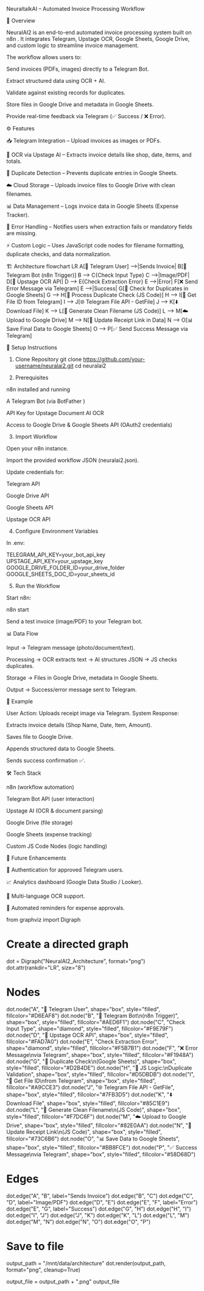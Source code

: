 NeuraltalkAI – Automated Invoice Processing Workflow

📌 Overview

NeuralAI2 is an end-to-end automated invoice processing system built on n8n
.
It integrates Telegram, Upstage OCR, Google Sheets, Google Drive, and custom logic to streamline invoice management.

The workflow allows users to:

Send invoices (PDFs, images) directly to a Telegram Bot.

Extract structured data using OCR + AI.

Validate against existing records for duplicates.

Store files in Google Drive and metadata in Google Sheets.

Provide real-time feedback via Telegram (✅ Success / ❌ Error).

⚙️ Features

📥 Telegram Integration – Upload invoices as images or PDFs.

🔎 OCR via Upstage AI – Extracts invoice details like shop, date, items, and totals.

🧾 Duplicate Detection – Prevents duplicate entries in Google Sheets.

☁️ Cloud Storage – Uploads invoice files to Google Drive with clean filenames.

📊 Data Management – Logs invoice data in Google Sheets (Expense Tracker).

🤖 Error Handling – Notifies users when extraction fails or mandatory fields are missing.

⚡ Custom Logic – Uses JavaScript code nodes for filename formatting, duplicate checks, and data normalization.

🏗️ Architecture
flowchart LR
    A[📲 Telegram User] -->|Sends Invoice| B[🤖 Telegram Bot (n8n Trigger)]
    B --> C{Check Input Type}
    C -->|Image/PDF| D[📄 Upstage OCR API]
    D --> E{Check Extraction Error}
    E -->|Error| F[❌ Send Error Message via Telegram]
    E -->|Success| G[🔎 Check for Duplicates in Google Sheets]
    G --> H[🧮 Process Duplicate Check (JS Code)]
    H --> I[📂 Get File ID from Telegram]
    I --> J[🌐 Telegram File API - GetFile]
    J --> K[⬇️ Download File]
    K --> L[📝 Generate Clean Filename (JS Code)]
    L --> M[☁️ Upload to Google Drive]
    M --> N[🔗 Update Receipt Link in Data]
    N --> O[📊 Save Final Data to Google Sheets]
    O --> P[✅ Send Success Message via Telegram]

🚀 Setup Instructions
1. Clone Repository
git clone https://github.com/your-username/neuralai2.git
cd neuralai2

2. Prerequisites

n8n
 installed and running

A Telegram Bot (via BotFather
)

API Key for Upstage Document AI OCR

Access to Google Drive & Google Sheets API (OAuth2 credentials)

3. Import Workflow

Open your n8n instance.

Import the provided workflow JSON (neuralai2.json).

Update credentials for:

Telegram API

Google Drive API

Google Sheets API

Upstage OCR API

4. Configure Environment Variables

In .env:

TELEGRAM_API_KEY=your_bot_api_key
UPSTAGE_API_KEY=your_upstage_key
GOOGLE_DRIVE_FOLDER_ID=your_drive_folder
GOOGLE_SHEETS_DOC_ID=your_sheets_id

5. Run the Workflow

Start n8n:

n8n start


Send a test invoice (image/PDF) to your Telegram bot.

📊 Data Flow

Input → Telegram message (photo/document/text).

Processing → OCR extracts text → AI structures JSON → JS checks duplicates.

Storage → Files in Google Drive, metadata in Google Sheets.

Output → Success/error message sent to Telegram.

📌 Example

User Action: Uploads receipt image via Telegram.
System Response:

Extracts invoice details (Shop Name, Date, Item, Amount).

Saves file to Google Drive.

Appends structured data to Google Sheets.

Sends success confirmation ✅.

🛠️ Tech Stack

n8n (workflow automation)

Telegram Bot API (user interaction)

Upstage AI (OCR & document parsing)

Google Drive (file storage)

Google Sheets (expense tracking)

Custom JS Code Nodes (logic handling)

📌 Future Enhancements

🔐 Authentication for approved Telegram users.

📈 Analytics dashboard (Google Data Studio / Looker).

🤝 Multi-language OCR support.

🔔 Automated reminders for expense approvals.








from graphviz import Digraph

# Create a directed graph
dot = Digraph("NeuralAI2_Architecture", format="png")
dot.attr(rankdir="LR", size="8")

# Nodes
dot.node("A", "📲 Telegram User", shape="box", style="filled", fillcolor="#D6EAF8")
dot.node("B", "🤖 Telegram Bot\n(n8n Trigger)", shape="box", style="filled", fillcolor="#AED6F1")
dot.node("C", "Check Input Type", shape="diamond", style="filled", fillcolor="#F9E79F")
dot.node("D", "📄 Upstage OCR API", shape="box", style="filled", fillcolor="#FAD7A0")
dot.node("E", "Check Extraction Error", shape="diamond", style="filled", fillcolor="#F5B7B1")
dot.node("F", "❌ Error Message\nvia Telegram", shape="box", style="filled", fillcolor="#F1948A")
dot.node("G", "🔎 Duplicate Check\n(Google Sheets)", shape="box", style="filled", fillcolor="#D2B4DE")
dot.node("H", "🧮 JS Logic:\nDuplicate Validation", shape="box", style="filled", fillcolor="#D5DBDB")
dot.node("I", "📂 Get File ID\nfrom Telegram", shape="box", style="filled", fillcolor="#A9CCE3")
dot.node("J", "🌐 Telegram File API - GetFile", shape="box", style="filled", fillcolor="#7FB3D5")
dot.node("K", "⬇️ Download File", shape="box", style="filled", fillcolor="#85C1E9")
dot.node("L", "📝 Generate Clean Filename\n(JS Code)", shape="box", style="filled", fillcolor="#F7DC6F")
dot.node("M", "☁️ Upload to Google Drive", shape="box", style="filled", fillcolor="#82E0AA")
dot.node("N", "🔗 Update Receipt Link\n(JS Code)", shape="box", style="filled", fillcolor="#73C6B6")
dot.node("O", "📊 Save Data to Google Sheets", shape="box", style="filled", fillcolor="#BB8FCE")
dot.node("P", "✅ Success Message\nvia Telegram", shape="box", style="filled", fillcolor="#58D68D")

# Edges
dot.edge("A", "B", label="Sends Invoice")
dot.edge("B", "C")
dot.edge("C", "D", label="Image/PDF")
dot.edge("D", "E")
dot.edge("E", "F", label="Error")
dot.edge("E", "G", label="Success")
dot.edge("G", "H")
dot.edge("H", "I")
dot.edge("I", "J")
dot.edge("J", "K")
dot.edge("K", "L")
dot.edge("L", "M")
dot.edge("M", "N")
dot.edge("N", "O")
dot.edge("O", "P")

# Save to file
output_path = "/mnt/data/architecture"
dot.render(output_path, format="png", cleanup=True)

output_file = output_path + ".png"
output_file
